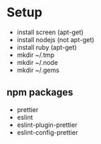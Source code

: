 # Setup

* install screen (apt-get)
* install nodejs (not apt-get)
* install ruby (apt-get)
* mkdir ~/.tmp
* mkdir ~/.node
* mkdir ~/.gems

## npm packages
* prettier
* eslint
* eslint-plugin-prettier
* eslint-config-prettier
